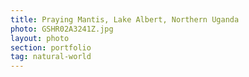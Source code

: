```yaml
---
title: Praying Mantis, Lake Albert, Northern Uganda
photo: GSHR02A3241Z.jpg 
layout: photo 
section: portfolio
tag: natural-world 
---
```

